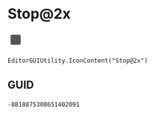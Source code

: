 # Stop@2x
![](/img/Stop@2x.png)

``` CSharp
EditorGUIUtility.IconContent("Stop@2x")
```
## GUID
```
-8818875308651402091
```
